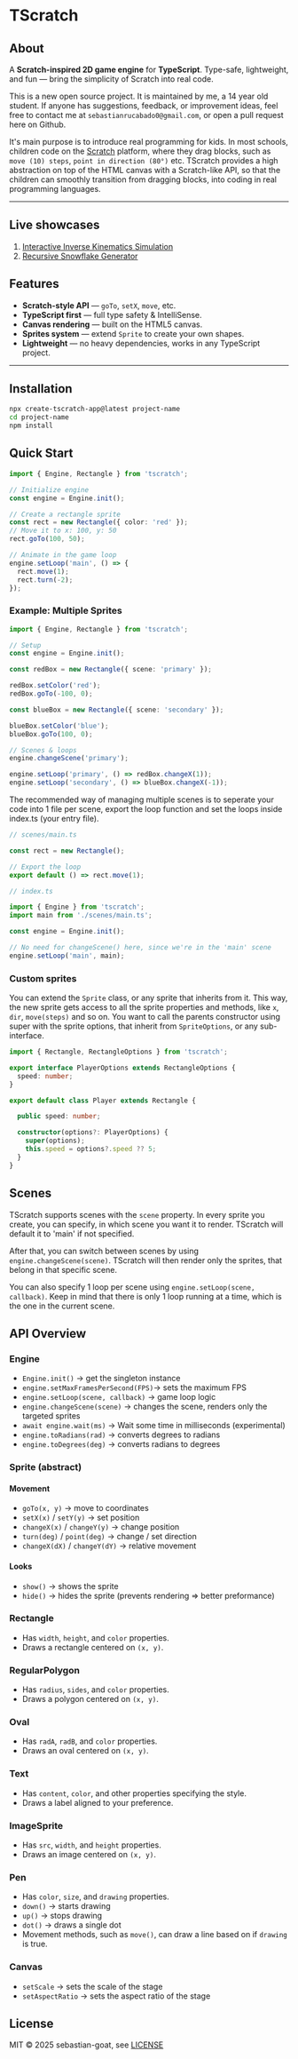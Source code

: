 # TScratch

## About

A **Scratch-inspired 2D game engine** for **TypeScript**.
Type-safe, lightweight, and fun — bring the simplicity of Scratch into real code.

This is a new open source project. It is maintained by me, a 14 year old student.
If anyone has suggestions, feedback, or improvement ideas, feel free to contact me
at `sebastianrucabado0@gmail.com`, or open a pull request here on Github.

It's main purpose is to introduce real programming for kids. In most schools,
children code on the [Scratch](https://scratch.mit.edu) platform, where they drag
blocks, such as `move (10) steps`, `point in direction (80°)` etc. TScratch provides
a high abstraction on top of the HTML canvas with a Scratch-like API, so that the
children can smoothly transition from dragging blocks, into coding in real
programming languages.

---

## Live showcases

1. [Interactive Inverse Kinematics Simulation](https://tscratch-project-ik.vercel.app)
2. [Recursive Snowflake Generator](https://tscratch-project-snowflake.vercel.app)

## Features

- **Scratch-style API** — `goTo`, `setX`, `move`, etc.
- **TypeScript first** — full type safety & IntelliSense.
- **Canvas rendering** — built on the HTML5 canvas.
- **Sprites system** — extend `Sprite` to create your own shapes.
- **Lightweight** — no heavy dependencies, works in any TypeScript project.

---

## Installation

```sh
npx create-tscratch-app@latest project-name
cd project-name
npm install
```

## Quick Start

```ts
import { Engine, Rectangle } from 'tscratch';

// Initialize engine
const engine = Engine.init();

// Create a rectangle sprite
const rect = new Rectangle({ color: 'red' });
// Move it to x: 100, y: 50
rect.goTo(100, 50);

// Animate in the game loop
engine.setLoop('main', () => {
  rect.move(1);
  rect.turn(-2);
});
```
### Example: Multiple Sprites

```ts
import { Engine, Rectangle } from 'tscratch';

// Setup
const engine = Engine.init();

const redBox = new Rectangle({ scene: 'primary' });

redBox.setColor('red');
redBox.goTo(-100, 0);

const blueBox = new Rectangle({ scene: 'secondary' });

blueBox.setColor('blue');
blueBox.goTo(100, 0);

// Scenes & loops
engine.changeScene('primary');

engine.setLoop('primary', () => redBox.changeX(1));
engine.setLoop('secondary', () => blueBox.changeX(-1));
```

The recommended way of managing multiple scenes is to seperate your code into
1 file per scene, export the loop function and set the loops inside index.ts
(your entry file).

```ts
// scenes/main.ts

const rect = new Rectangle();

// Export the loop
export default () => rect.move(1);
```

```ts
// index.ts

import { Engine } from 'tscratch';
import main from './scenes/main.ts';

const engine = Engine.init();

// No need for changeScene() here, since we're in the 'main' scene
engine.setLoop('main', main);
```

### Custom sprites

You can extend the `Sprite` class, or any sprite that inherits from it.
This way, the new sprite gets access to all the sprite properties and
methods, like `x`, `dir`, `move(steps)` and so on. You want to call the
parents constructor using super with the sprite options, that inherit
from `SpriteOptions`, or any sub-interface.

```ts
import { Rectangle, RectangleOptions } from 'tscratch';

export interface PlayerOptions extends RectangleOptions {
  speed: number;
}

export default class Player extends Rectangle {

  public speed: number;

  constructor(options?: PlayerOptions) {
    super(options);
    this.speed = options?.speed ?? 5;
  }
}
```

## Scenes

TScratch supports scenes with the `scene` property. In every sprite you create,
you can specify, in which scene you want it to render. TScratch will default it
to 'main' if not specified.

After that, you can switch between scenes by using `engine.changeScene(scene)`.
TScratch will then render only the sprites, that belong in that specific scene.

You can also specify 1 loop per scene using `engine.setLoop(scene, callback)`.
Keep in mind that there is only 1 loop running at a time, which is the one
in the current scene.

## API Overview

### Engine

- `Engine.init()` → get the singleton instance
- `engine.setMaxFramesPerSecond(FPS)`→ sets the maximum FPS
- `engine.setLoop(scene, callback)` → game loop logic
- `engine.changeScene(scene)` → changes the scene, renders only the targeted sprites
- `await engine.wait(ms)` → Wait some time in milliseconds (experimental)
- `engine.toRadians(rad)` → converts degrees to radians
- `engine.toDegrees(deg)` → converts radians to degrees

### Sprite (abstract)

#### Movement

- `goTo(x, y)` → move to coordinates
- `setX(x)` / `setY(y)` → set position
- `changeX(x)` / `changeY(y)` → change position
- `turn(deg)` / `point(deg)` → change / set direction
- `changeX(dX)` / `changeY(dY)` → relative movement

#### Looks

- `show()` → shows the sprite
- `hide()` → hides the sprite (prevents rendering => better preformance)

### Rectangle

- Has `width`, `height`, and `color` properties.
- Draws a rectangle centered on `(x, y)`.

### RegularPolygon

- Has `radius`, `sides`, and `color` properties.
- Draws a polygon centered on `(x, y)`.

### Oval

- Has `radA`, `radB`, and `color` properties.
- Draws an oval centered on `(x, y)`.

### Text

- Has `content`, `color`, and other properties specifying the style.
- Draws a label aligned to your preference.

### ImageSprite

- Has `src`, `width`, and `height` properties.
- Draws an image centered on `(x, y)`.

### Pen

- Has `color`, `size`, and `drawing` properties.
- `down()` → starts drawing
- `up()` → stops drawing
- `dot()` → draws a single dot
- Movement methods, such as `move()`, can draw a line based on if `drawing` is true.

### Canvas

- `setScale` → sets the scale of the stage
- `setAspectRatio` → sets the aspect ratio of the stage

## License

MIT © 2025 sebastian-goat, see [LICENSE](./LICENSE)
